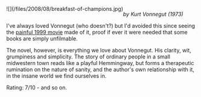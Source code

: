 <!--
.. title: Breakfast of Champions
.. slug: breakfast-of-champions
.. date: 2008-08-27 15:45:56-05:00
.. tags: media,book,fiction
.. type: text
-->

<span style="float: left">
![](/files/2008/08/breakfast-of-champions.jpg)
</span>

*by Kurt Vonnegut (1973)*

I've always loved Vonnegut (who doesn't?) but I'd avoided this since
seeing the [painful 1999 movie](http://www.imdb.com/title/tt0120618/)
made of it, proof if ever it were needed that some books are simply
unfilmable.

The novel, however, is everything we love about Vonnegut. His clarity,
wit, grumpiness and simplicity. The story of ordinary people in a small
midwestern town reads like a playful Hemmingway, but forms a therapeutic
rumination on the nature of sanity, and the author's own relationship
with it, in the insane world we find ourselves in.

Rating: 7/10 - and so on.

<br style="clear: both" />
